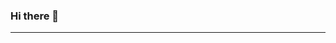 ### Hi there 👋

<!--
**zachamida/zachamida** is a ✨ _special_ ✨ repository because its `README.md` (this file) appears on your GitHub profile.

Here are some ideas to get you started:

- 🔭 I’m currently working on time-series forecasting 
- 📫 How to reach me: zac.hamida@gmail.com
-->


---
